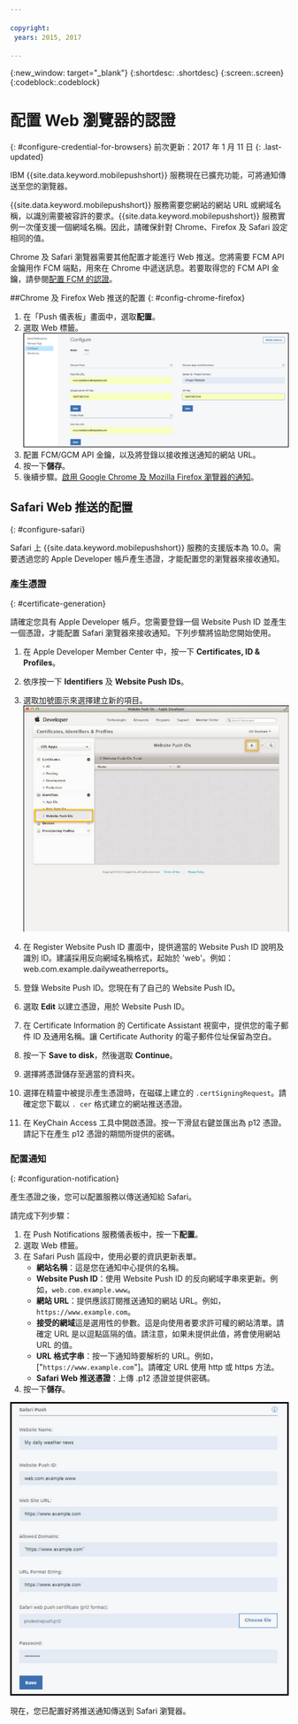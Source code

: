 ```yaml
---

copyright:
 years: 2015, 2017

---
```


{:new_window: target="_blank"}
{:shortdesc: .shortdesc}
{:screen:.screen}
{:codeblock:.codeblock}

# 配置 Web 瀏覽器的認證
{: #configure-credential-for-browsers}
前次更新：2017 年 1 月 11 日
{: .last-updated}

IBM {{site.data.keyword.mobilepushshort}} 服務現在已擴充功能，可將通知傳送至您的瀏覽器。 

{{site.data.keyword.mobilepushshort}} 服務需要您網站的網站 URL 或網域名稱，以識別需要被容許的要求。{{site.data.keyword.mobilepushshort}} 服務實例一次僅支援一個網域名稱。因此，請確保針對 Chrome、Firefox 及 Safari 設定相同的值。 

Chrome 及 Safari 瀏覽器需要其他配置才能進行 Web 推送。您將需要 FCM API 金鑰用作 FCM 端點，用來在 Chrome 中遞送訊息。若要取得您的 FCM API 金鑰，請參閱[配置 FCM 的認證](t_push_provider_android.html)。



##Chrome 及 Firefox Web 推送的配置 
{: #config-chrome-firefox}

1. 在「Push 儀表板」畫面中，選取**配置**。
2. 選取 Web 標籤。
![WebPush 配置](images/webpush_configure.jpg)
3. 配置 FCM/GCM API 金鑰，以及將登錄以接收推送通知的網站 URL。
4. 按一下**儲存**。
5. 後續步驟。[啟用 Google Chrome 及 Mozilla Firefox 瀏覽器的通知](c_enable_push.html)。


## Safari Web 推送的配置 
{: #configure-safari}

Safari 上 {{site.data.keyword.mobilepushshort}} 服務的支援版本為 10.0。需要透過您的 Apple Developer 帳戶產生憑證，才能配置您的瀏覽器來接收通知。

### 產生憑證
{: #certificate-generation}

請確定您具有 Apple Developer 帳戶。您需要登錄一個 Website Push ID 並產生一個憑證，才能配置 Safari 瀏覽器來接收通知。下列步驟將協助您開始使用。

1. 在 Apple Developer Member Center 中，按一下 **Certificates, ID & Profiles**。 
2. 依序按一下 **Identifiers** 及 **Website Push IDs**。
3. 選取加號圖示來選擇建立新的項目。
  ![Push 儀表板](images/safari_1.jpg)

4. 在 Register Website Push ID 畫面中，提供適當的 Website Push ID 說明及識別 ID。建議採用反向網域名稱格式，起始於 'web'。例如：web.com.example.dailyweatherreports。
5. 登錄 Website Push ID。您現在有了自己的 Website Push ID。 
6. 選取 **Edit** 以建立憑證，用於 Website Push ID。
7. 在 Certificate Information 的 Certificate Assistant 視窗中，提供您的電子郵件 ID 及通用名稱。讓 Certificate Authority 的電子郵件位址保留為空白。
8. 按一下 **Save to disk**，然後選取 **Continue**。
9. 選擇將憑證儲存至適當的資料夾。
10. 選擇在精靈中被提示產生憑證時，在磁碟上建立的 `.certSigningRequest`。請確定您下載以 `. cer` 格式建立的網站推送憑證。
11. 在 KeyChain Access 工具中開啟憑證。按一下滑鼠右鍵並匯出為 p12 憑證。請記下在產生 p12 憑證的期間所提供的密碼。


### 配置通知
  {: #configuration-notification}
 
產生憑證之後，您可以配置服務以傳送通知給 Safari。 

請完成下列步驟：

1. 在 Push Notifications 服務儀表板中，按一下**配置**。 
2. 選取 Web 標籤。 
3. 在 Safari Push 區段中，使用必要的資訊更新表單。 
	- **網站名稱**：這是您在通知中心提供的名稱。
	- **Website Push ID**：使用 Website Push ID 的反向網域字串來更新。例如，`web.com.example.www`。
	- **網站 URL**：提供應該訂閱推送通知的網站 URL。例如，`https://www.example.com`。
	- **接受的網域**這是選用性的參數。這是向使用者要求許可權的網站清單。請確定 URL 是以逗點區隔的值。請注意，如果未提供此值，將會使用網站 URL 的值。 
	- **URL 格式字串**：按一下通知時要解析的 URL。例如，["`https://www.example.com`"]。請確定 URL 使用 http 或 https 方法。
	- **Safari Web 推送憑證**：上傳 .p12 憑證並提供密碼。
4. 按一下**儲存**。	

![Push 儀表板](images/push_configure_safari.jpg)	

現在，您已配置好將推送通知傳送到 Safari 瀏覽器。

	
